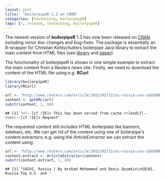 ```yaml
---
layout: post
title:  "boilerpipeR 1.3 on CRAN"
categories: [textmining, boilerpipeR]
tags: [r, release, textmining, boilerpipeR]
---
```


The newest version of **boilerpipeR** 1.3 has now been released on 
[CRAN](http://cran.r-project.org/web/packages/boilerpipeR/index.html) including 
minor doc changes and bug-fixes. The package is essentially an R-wrapper for 
Christian Kohlschutters boilerpipe Java library to extract the main content from 
HTML files (see [library](https://code.google.com/p/boilerpipe) and 
[paper](http://www.l3s.de/~kohlschuetter/boilerplate)).

The functionality of boilerpipeR is shown in one simple example to extract
the main content from a Reuters news site. Firstly, we need to download the
content of the HTML file using e.g. **RCurl**


```r
library(boilerpipeR)
library(RCurl)
```


```r
url <- "http://www.reuters.com/article/2015/05/12/us-russia-usa-idUSKBN0NX0LG20150512"
content <- getURL(url)
substr(content, 1, 80)
```

```
## [1] "<!--[if !IE]> This has been served from cache <![endif]-->\n<!--[if !IE]> Request"
```

The requested content still includes HTML boilerplate like banners, sidebars, etc.
We can get rid of the content using one of boilerpipe's content extractors, e.g.
using the *ArticleExtractor* we can extract the content using


```r
url <- "http://www.reuters.com/article/2015/05/12/us-russia-usa-idUSKBN0NX0LG20150512"
content.extract <- ArticleExtractor(content)
substr(content.extract, 1, 80)
```

```
## [1] "SOCHI, Russia | By Arshad Mohammed and Denis Dyomkin\nSOCHI, Russia Top U.S. and "
```
